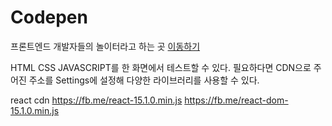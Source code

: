 # Codepen

프론트엔드 개발자들의 놀이터라고 하는 곳
[이동하기](http://codepen.io/)

HTML CSS JAVASCRIPT를 한 화면에서 테스트할 수 있다.
필요하다면 CDN으로 주어진 주소를 Settings에 설정해 다양한 라이브러리를 사용할 수 있다.

react cdn
https://fb.me/react-15.1.0.min.js
https://fb.me/react-dom-15.1.0.min.js
